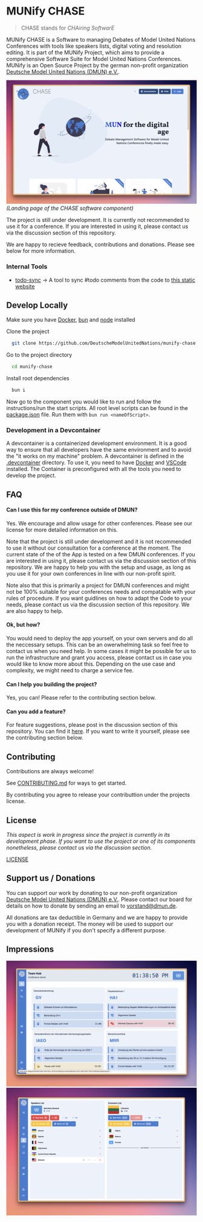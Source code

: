 # MUNify CHASE

> CHASE stands for *CHAiring SoftwarE*

MUNify CHASE is a Software to managing Debates of Model United Nations Conferences with tools like speakers lists, digital voting and resolution editing. It is part of the MUNify Project, which aims to provide a comprehensive Software Suite for Model United Nations Conferences. MUNify is an Open Source Project by the german non-profit organization [Deutsche Model United Nations (DMUN) e.V.](https://dmun.de).

![munify](./screenshots/chase_landing_page.png)
*(Landing page of the CHASE software component)*

The project is still under development. It is currently not recommended to use it for a conference. If you are interested in using it, please contact us via the discussion section of this repository.

We are happy to recieve feedback, contributions and donations. Please see below for more information.

### Internal Tools

- [todo-sync](./todo-sync) -> A tool to sync #todo comments from the code to [this static website](https://deutschemodelunitednations.github.io/munify-chase/)

## Develop Locally

Make sure you have [Docker](https://www.docker.com/get-started/), [bun](https://bun.sh/) and [node](https://nodejs.org/en/download/current) installed

Clone the project

```bash
  git clone https://github.com/DeutscheModelUnitedNations/munify-chase
```

Go to the project directory

```bash
  cd munify-chase
```

Install root dependencies

```bash
  bun i
```

Now go to the component you would like to run and follow the instructions/run the start scripts.
All root level scripts can be found in the [package.json](./package.json) file. Run them with `bun run <nameOfScript>`.

### Development in a Devcontainer
A devcontainer is a containerized development environment. It is a good way to ensure that all developers have the same environment and to avoid the "it works on my machine" problem. A devcontainer is defined in the [.devcontainer](./.devcontainer) directory. To use it, you need to have [Docker](https://www.docker.com/get-started/) and [VSCode](https://code.visualstudio.com/) installed. The Container is preconfigured with all the tools you need to develop the project.

## FAQ

#### Can I use this for my conference outside of DMUN?

Yes. We encourage and allow usage for other conferences. Please see our license for more detailed information on this.

Note that the project is still under development and it is not recommended to use it without our consultation for a conference at the moment. The current state of the of the App is tested on a few DMUN conferences. If you are interested in using it, please contact us via the discussion section of this repository. We are happy to help you with the setup and usage, as long as you use it for your own conferences in line with our non-profit spirit.

Note also that this is primarily a project for DMUN conferences and might not be 100% suitable for your conferences needs and compatable with your rules of procedure. If you want guidlines on how to adapt the Code to your needs, please contact us via the discussion section of this repository. We are also happy to help.

#### Ok, but how?

You would need to deploy the app yourself, on your own servers and do all the neccessary setups. This can be an owerwhelming task so feel free to contact us when you need help. In some cases it might be possible for us to run the infrastructure and grant you access, please contact us in case you would like to know more about this. Depending on the use case and complexity, we might need to charge a service fee.

#### Can I help you building the project?

Yes, you can! Please refer to the contributing section below.

#### Can you add a feature?

For feature suggestions, please post in the discussion section of this repository. You can find it [here](https://github.com/DeutscheModelUnitedNations/munify-chase/discussions). If you want to write it yourself, please see the contributing section below.

## Contributing

Contributions are always welcome!

See [CONTRIBUTING.md](./CONTRIBUTING.md) for ways to get started.

By contributing you agree to release your contributtion under the projects license.

## License

*This aspect is work in progress since the project is currently in its development phase. If you want to use the project or one of its components nonetheless, please contact us via the discussion section.*

[LICENSE](./LICENSE)

## Support us / Donations
You can support our work by donating to our non-profit organization [Deutsche Model United Nations (DMUN) e.V.](https://dmun.de).
Please contact our board for details on how to donate by sending an email to [vorstand@dmun.de](mailto:vorstand@dmun.de).

All donations are tax deductible in Germany and we are happy to provide you with a donation receipt. The money will be used to support our development of MUNify if you don't specify a different purpose.

## Impressions

![munify](/screenshots/chase_mission_control.png)
![munify](/screenshots/chase_speakers_list.png)
